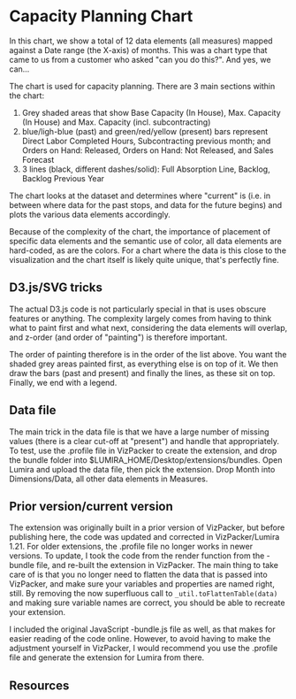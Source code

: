 Capacity Planning Chart
=======================
In this chart, we show a total of 12 data elements (all measures) mapped against a Date range (the X-axis) of months. This was a chart type that came to us from a customer who asked "can you do this?". And yes, we can...

The chart is used for capacity planning. There are 3 main sections within the chart:

1. Grey shaded areas that show Base Capacity (In House), Max. Capacity (In House) and Max. Capacity (incl. subcontracting)
2. blue/ligh-blue (past) and green/red/yellow (present) bars represent Direct Labor Completed Hours, Subcontracting previous month; and Orders on Hand: Released, Orders on Hand: Not Released, and Sales Forecast
3. 3 lines (black, different dashes/solid): Full Absorption Line, Backlog, Backlog Previous Year

The chart looks at the dataset and determines where "current" is (i.e. in between where data for the past stops, and data for the future begins) and plots the various data elements accordingly. 

Because of the complexity of the chart, the importance of placement of specific data elements and the semantic use of color, all data elements are hard-coded, as are the colors. For a chart where the data is this close to the visualization and the chart itself is likely quite unique, that's perfectly fine.

D3.js/SVG tricks
----------------
The actual D3.js code is not particularly special in that is uses obscure features or anything. The complexity largely comes from having to think what to paint first and what next, considering the data elements will overlap, and z-order (and order of "painting") is therefore important. 

The order of painting therefore is in the order of the list above. You want the shaded grey areas painted first, as everything else is on top of it. We then draw the bars (past and present) and finally the lines, as these sit on top. Finally, we end with a legend.

Data file
---------
The main trick in the data file is that we have a large number of missing values (there is a clear cut-off at "present") and handle that appropriately. To test, use the .profile file in VizPacker to create the extension, and drop the bundle folder into $LUMIRA_HOME/Desktop/extensions/bundles. Open Lumira and upload the data file, then pick the extension. Drop Month into Dimensions/Data, all other data elements in Measures.

Prior version/current version
-----------------------------
The extension was originally built in a prior version of VizPacker, but before publishing here, the code was updated and corrected in VizPacker/Lumira 1.21. For older extensions, the .profile file no longer works in newer versions. To update, I took the code from the render function from the -bundle file, and re-built the extension in VizPacker. The main thing to take care of is that you no longer need to flatten the data that is passed into VizPacker, and make sure your variables and properties are named right, still. By removing the now superfluous call to `_util.toFlattenTable(data)` and making sure variable names are correct, you should be able to recreate your extension.

I included the original JavaScript -bundle.js file as well, as that makes for easier reading of the code online. However, to avoid having to make the adjustment yourself in VizPacker, I would recommend you use the .profile file and generate the extension for Lumira from there.

Resources
---------
